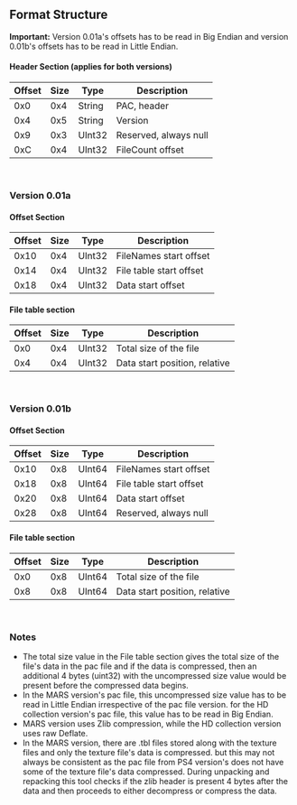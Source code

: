 ## Format Structure

**Important:** Version 0.01a's offsets has to be read in Big Endian and version 0.01b's offsets has to be read in Little Endian.

#### Header Section (applies for both versions)
| Offset | Size | Type | Description |
| --- | --- | --- | --- |
| 0x0 | 0x4  | String | PAC, header |
| 0x4 | 0x5 | String | Version |
| 0x9 | 0x3 | UInt32 | Reserved, always null |
| 0xC | 0x4 | UInt32 | FileCount offset |
<br>

### Version 0.01a
#### Offset Section
| Offset | Size | Type | Description |
| --- | --- | --- | --- |
| 0x10 | 0x4 | UInt32 | FileNames start offset |
| 0x14 | 0x4 | UInt32 | File table start offset |
| 0x18 | 0x4 | UInt32 | Data start offset |

#### File table section
| Offset | Size | Type | Description |
| --- | --- | --- | --- |
| 0x0 | 0x4 | UInt32 | Total size of the file |
| 0x4 | 0x4 | UInt32 | Data start position, relative |
<br>

### Version 0.01b
#### Offset Section
| Offset | Size | Type | Description |
| --- | --- | --- | --- |
| 0x10 | 0x8 | UInt64 | FileNames start offset |
| 0x18 | 0x8 | UInt64 | File table start offset |
| 0x20 | 0x8 | UInt64 | Data start offset |
| 0x28 | 0x8 | UInt64 | Reserved, always null |

#### File table section
| Offset | Size | Type | Description |
| --- | --- | --- | --- |
| 0x0 | 0x8 | UInt64 | Total size of the file |
| 0x8 | 0x8 | UInt64 | Data start position, relative |
<br>

### Notes
- The total size value in the File table section gives the total size of the file's data in the pac file and if the data is compressed, then an 
additional 4 bytes (uint32) with the uncompressed size value would be present before the compressed data begins.
- In the MARS version's pac file, this uncompressed size value has to be read in Little Endian irrespective of the pac file version. for the HD collection 
version's pac file, this value has to be read in Big Endian.
- MARS version uses Zlib compression, while the HD collection version uses raw Deflate. 
- In the MARS version, there are .tbl files stored along with the texture files and only the texture file's data is compressed. but this may not always be 
consistent as the pac file from PS4 version's does not have some of the texture file's data compressed. 
During unpacking and repacking this tool checks if the zlib header is present 4 bytes after the data and then proceeds to either decompress or compress 
the data.
